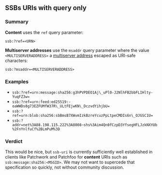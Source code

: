 <!--
SPDX-FileCopyrightText: 2021 Andre 'Staltz' Medeiros

SPDX-License-Identifier: CC-BY-4.0
-->

## SSBs URIs with query only

### Summary

**Content** uses the `ref` query parameter:

```
ssb:?ref=<URN>
```

**Multiserver addresses** use the `msaddr` query parameter where the value `<MULTISERVERADDRESS>` a [multiserver address](https://github.com/ssbc/multiserver-address) escaped as URI-safe characters:

```
ssb:?msaddr=<MULTISERVERADDRESS>
```

### Examples

- `ssb:?ref=urn:message:sha256:g3hPVPDEO1Aj\_uPl0-J2NlhFB2bbFLIHlty-YuqFZ3w=`
- `ssb:?ref=urn:feed:ed25519:-oaWWDs8g73EZFUMfW37R\_ULtFEjwKN\_DczvdYihjbU=`
- `ssb:?ref=urn:blob:sha256:sbBmsB7XWvmIzkBzreYcuzPpLtpeCMDIs6n\_OJGSC1U=`
- `ssb:?addr=net%3A88.198.115.222%3A8008~shs%3Aim4Qn0fCzpD3YfsegHFLJzkNXYUb%2FnYnlfuCf%2BLmPuM%3D`

### Verdict

This would be nice, but `ssb-uri` is currently sufficiently well established in clients like Patchwork and Patchfoo for **content** URIs such as `ssb:message:sha256:<MSGID>`. We may not want to supercede that specification so quickly, not without community discussion.
